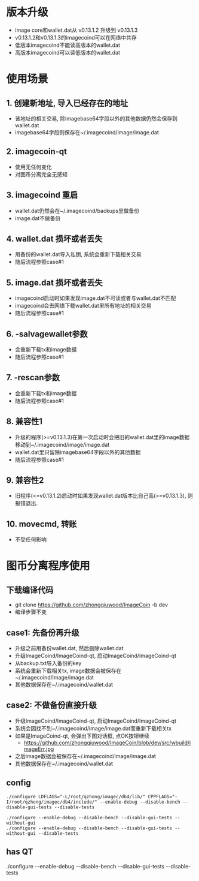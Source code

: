 # 版本升级
* image core和wallet.dat从 v0.13.1.2 升级到 v0.13.1.3
* v0.13.1.2和v0.13.1.3的imagecoind可以在网络中共存
* 低版本imagecoind不能读高版本的wallet.dat
* 高版本imagecoind可以读低版本的wallet.dat

# 使用场景
## 1. 创建新地址, 导入已经存在的地址
* 该地址的相关交易, 除imagebase64字段以外的其他数据仍然会保存到wallet.dat
* imagebase64字段则保存在~/.imagecoind/image/image.dat

## 2. imagecoin-qt
* 使用无任何变化
* 对图币分离完全无感知

## 3. imagecoind 重启
* wallet.dat仍然会在~/.imagecoind/backups里做备份
* image.dat不做备份

## 4. wallet.dat 损坏或者丢失
* 用备份的wallet.dat导入私钥, 系统会重新下载相关交易
* 随后流程参照case#1

## 5. image.dat 损坏或者丢失
* imagecoind启动时如果发现image.dat不可读或者与wallet.dat不匹配
* imagecoind会去网络下载wallet.dat里所有地址的相关交易
* 随后流程参照case#1

## 6. -salvagewallet参数
* 会重新下载tx和image数据
* 随后流程参照case#1

## 7. -rescan参数
* 会重新下载tx和image数据
* 随后流程参照case#1

## 8. 兼容性1
* 升级的程序(>=v0.13.1.3)在第一次启动时会把旧的wallet.dat里的image数据移动到~/.imagecoind/image/image.dat
* wallet.dat里只留除imagebase64字段以外的其他数据
* 随后流程参照case#1

## 9. 兼容性2
* 旧程序(<=v0.13.1.2)启动时如果发现wallet.dat版本比自己高(>=v0.13.1.3), 则报错退出.

## 10. movecmd, 转账
* 不受任何影响

# 图币分离程序使用
## 下载编译代码
* git clone https://github.com/zhongqiuwood/ImageCoin -b dev
* 编译步骤不变

## case1: 先备份再升级
* 升级之前用<ImageCoin-cli dumpwallet backup.txt>备份wallet.dat, 然后删除wallet.dat
* 升级ImageCoind/ImageCoind-qt, 启动ImageCoind/ImageCoind-qt
* 从backup.txt导入备份的key
* 系统会重新下载相关tx, image数据会被保存在~/.imagecoind/image/image.dat
* 其他数据保存在~/.imagecoind/wallet.dat

## case2: 不做备份直接升级
* 升级ImageCoind/ImageCoind-qt, 启动ImageCoind/ImageCoind-qt
* 系统会因找不到~/.imagecoind/image/image.dat而重新下载相关tx
* 如果是ImageCoind-qt, 会弹出下图对话框, 点OK按钮继续
    * https://github.com/zhongqiuwood/ImageCoin/blob/dev/src/wbuild/imageErr.jpg
* 之后image数据会被保存在~/.imagecoind/image/image.dat
* 其他数据保存在~/.imagecoind/wallet.dat

## config
```
./configure LDFLAGS="-L/root/qzhong/imagec/db4/lib/" CPPFLAGS="-I/root/qzhong/imagec/db4/include/" --enable-debug --disable-bench --disable-gui-tests --disable-tests

./configure --enable-debug --disable-bench --disable-gui-tests --without-gui 
./configure --enable-debug --disable-bench --disable-gui-tests --without-gui --disable-tests 
```

## has QT
./configure --enable-debug --disable-bench --disable-gui-tests --disable-tests
